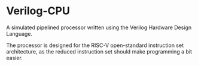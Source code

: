 # Verilog-CPU
A simulated pipelined processor written using the Verilog Hardware Design Language.

The processor is designed for the RISC-V open-standard instruction set architecture, as the reduced instruction set should make programming a bit easier.
